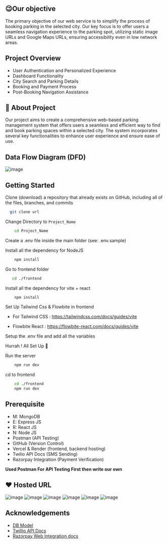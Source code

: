 
## 😉Our objective

The primary objective of our web service is to simplify the process of booking parking in the selected city. Our key focus is to offer users a seamless navigation experience to the parking spot, utilizing static image URLs and Google Maps URLs, ensuring accessibility even in low network areas.


## Project Overview

- User Authentication and Personalized Experience
- Dashboard Functionality
- City Search and Parking Details
- Booking and Payment Process
- Post-Booking Navigation Assistance


## 🚀 About Project

Our project aims to create a comprehensive web-based parking management system that offers users a seamless and efficient way to find and book parking spaces within a selected city. The system incorporates several key functionalities to enhance user experience and ensure ease of use. 


## Data Flow Diagram (DFD)
![image](https://github.com/SrajanAgrawal/Car_Parking_New/assets/91273821/62f8d5c4-cf3d-4076-b693-99fc39017506)



## Getting Started

Clone (download) a repository that already exists on GitHub, including all of the files, branches, and commits

```bash
  git clone url
```
    
Change Directory to `Project_Name`

```bash
    cd Project_Name
```

Create a .env file inside the main folder (see: .env.sample)

Install all the dependency for NodeJS

```bash
    npm install
```

Go to frontend folder

```bash
   cd ./frontend
```
Install all the dependency for vite + react

```bash
    npm install
```

Set Up Tailwind Css & Flowbite in frontend

- For Tailwind CSS : https://tailwindcss.com/docs/guides/vite

- Flowbite React : https://flowbite-react.com/docs/guides/vite

Setup the .env file and add all the variables

Hurrah ! All Set Up 🎉

Run the server

```bash
    npm run dev
```

cd to frontend

```bash
    cd ./frontend
    npm run dev
```

## Prerequisite

- M: MongoDB
- E: Express JS
- R: React JS
- N: Node JS
- Postman (API Testing)
- GitHub (Version Control)
- Vercel & Render (frontend, backend hosting)
- Twilio API Docs (SMS Sending)
- Razorpay Integration (Payment Verification)

**Used Postman For API Testing First then write our own**

## ❤ Hosted URL
![image](https://github.com/SrajanAgrawal/Car_Parking_New/assets/91273821/defeecd4-5099-436b-b66d-8af2b555241f)
![image](https://github.com/SrajanAgrawal/Car_Parking_New/assets/91273821/4e825d48-6d0f-4160-8531-57d91b824ed7)
![image](https://github.com/SrajanAgrawal/Car_Parking_New/assets/91273821/43e1f56d-305a-4546-9786-66d0c6b38417)
![image](https://github.com/SrajanAgrawal/Car_Parking_New/assets/91273821/7f95ef74-7c76-43f1-8a25-b64af20348cd)
![image](https://github.com/SrajanAgrawal/Car_Parking_New/assets/91273821/3c3e06c1-7477-4c93-aa2b-b0488c5c6832)
![image](https://github.com/SrajanAgrawal/Car_Parking_New/assets/91273821/eeec6201-731c-4191-b694-eaa03a088257)

## Acknowledgements

 - [DB Model](https://app.eraser.io/workspace/lJ2SAYASmdbY98qrb5wI?origin=share)
 - [Twillio API Docs](https://www.twilio.com/docs)
 - [Razorpay Web Integration docs](https://razorpay.com/docs/payments/payment-gateway/web-integration/standard/)

